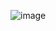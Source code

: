 ![image](https://user-images.githubusercontent.com/48702158/196036176-4fa8e32c-876a-49b8-91c0-3e32f561423e.png)
